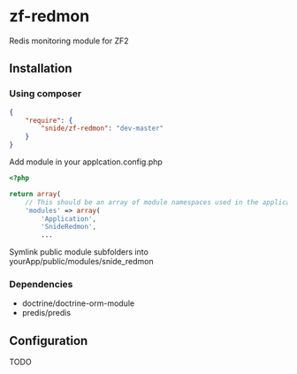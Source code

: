 zf-redmon
=========

Redis monitoring module for ZF2

## Installation 

### Using composer
```json
{
    "require": {
        "snide/zf-redmon": "dev-master"
    }
}
```
Add module in your applcation.config.php

```php
<?php

return array(
    // This should be an array of module namespaces used in the application.
    'modules' => array(
        'Application',
        'SnideRedmon',
        ...
```

Symlink public module subfolders into yourApp/public/modules/snide_redmon

### Dependencies

* doctrine/doctrine-orm-module
* predis/predis

## Configuration

TODO